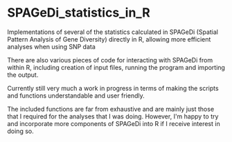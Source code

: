 # SPAGeDi_statistics_in_R
Implementations of several of the statistics calculated in SPAGeDi (Spatial Pattern Analysis of Gene Diversity) directly in R, allowing more efficient analyses when using SNP data

There are also various pieces of code for interacting with SPAGeDi from within R, including creation of input files, running the program and importing the output.

Currently still very much a work in progress in terms of making the scripts and functions understandable and user friendly.

The included functions are far from exhaustive and are mainly just those that I required for the analyses that I was doing.  However, I'm happy to try and incorporate more components of SPAGeDi into R if I receive interest in doing so.

